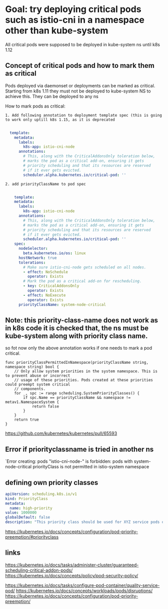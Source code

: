 # Goal: try deploying critical pods such as istio-cni in a namespace other than kube-system

All critical pods were supposed to be deployed in kube-system ns until k8s 1.12
 

## Concept of critical pods and how to mark them as critical


Pods deployed via daemonset or deployments can be marked as critical. Starting from k8s 1.11 they must not be deployed to kube-system NS to achieve this.
They can be deployed to any ns

How to mark pods as critical:

    1. Add following annotation to deployment template spec (this is going to work only uptill k8s 1.15, as it is deprecated

```yaml

  template:
    metadata:
      labels:
        k8s-app: istio-cni-node
      annotations:
        # This, along with the CriticalAddonsOnly toleration below,
        # marks the pod as a critical add-on, ensuring it gets
        # priority scheduling and that its resources are reserved
        # if it ever gets evicted.
        scheduler.alpha.kubernetes.io/critical-pod: ''
```

    2. add priorityClassName to pod spec
```yaml

    template:
    metadata:
      labels:
        k8s-app: istio-cni-node
      annotations:
        # This, along with the CriticalAddonsOnly toleration below,
        # marks the pod as a critical add-on, ensuring it gets
        # priority scheduling and that its resources are reserved
        # if it ever gets evicted.
        scheduler.alpha.kubernetes.io/critical-pod: ''
    spec:
      nodeSelector:
        beta.kubernetes.io/os: linux
      hostNetwork: true
      tolerations:
        # Make sure istio-cni-node gets scheduled on all nodes.
        - effect: NoSchedule
          operator: Exists
        # Mark the pod as a critical add-on for rescheduling.
        - key: CriticalAddonsOnly
          operator: Exists
        - effect: NoExecute
          operator: Exists
      priorityClassName: system-node-critical
```
## Note: this priority-class-name does not work as in k8s code it is checked that, the ns must be kube-system along with priority class name.
so fot now only the above annotation works if one needs to mark a pod critical.

````
func priorityClassPermittedInNamespace(priorityClassName string, namespace string) bool {
	// Only allow system priorities in the system namespace. This is to prevent abuse or incorrect
	// usage of these priorities. Pods created at these priorities could preempt system critical
	// components.
	for _, spc := range scheduling.SystemPriorityClasses() {
		if spc.Name == priorityClassName && namespace != metav1.NamespaceSystem {
			return false
		}
	}
	return true
}
````
https://github.com/kubernetes/kubernetes/pull/65593 

## Error if priorityclassname is tried in another ns
`Error creating: pods "istio-cni-node-" is forbidden: pods with system-node-critical priorityClass is not permitted in istio-system namespace


## defining own priority classes 

````yaml
apiVersion: scheduling.k8s.io/v1
kind: PriorityClass
metadata:
  name: high-priority
value: 1000000
globalDefault: false
description: "This priority class should be used for XYZ service pods only."
````

https://kubernetes.io/docs/concepts/configuration/pod-priority-preemption/#priorityclass

## links
https://kubernetes.io/docs/tasks/administer-cluster/guaranteed-scheduling-critical-addon-pods/
https://kubernetes.io/docs/concepts/policy/pod-security-policy/

https://kubernetes.io/docs/tasks/configure-pod-container/quality-service-pod/
https://kubernetes.io/docs/concepts/workloads/pods/disruptions/
https://kubernetes.io/docs/concepts/configuration/pod-priority-preemption/